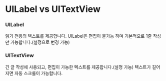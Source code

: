 # UILabel vs UITextView

### UILabel
읽기 전용의 텍스트를 제공합니다. UILabel은 편집이 불가능 하며 기본적으로 1줄 작성만 가능합니다.(설정으로 변경 가능)

### UITextView
긴 글 작성에 사용되고, 편집이 가능한 텍스트를 제공합니다.(설정 가능) 텍스트가 길어지면 자동 스크롤이 가능합니다.